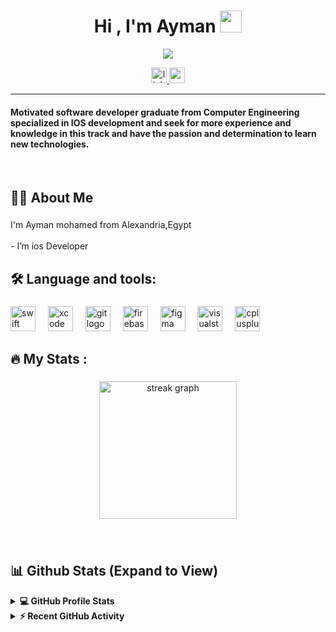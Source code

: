 <div align="center">
 <h1 align="center">Hi , I'm Ayman <img src="https://media.giphy.com/media/hvRJCLFzcasrR4ia7z/giphy.gif" width="35"></h1>
<p align="center">
  <a href="https://github.com/DenverCoder1/readme-typing-svg"><img src="https://readme-typing-svg.herokuapp.com?lines=IOS+Developer;Always%20learning%20new%20things&center=true&width=500&height=50"></a>
</p>
</div>

<div align="center">
  <a href="https://www.linkedin.com/in/ayman-mohamed-naim" target="_blank">
    <img src="https://img.shields.io/static/v1?message=LinkedIn&logo=linkedin&label=&color=0077B5&logoColor=white&labelColor=&style=for-the-badge" height="25" alt="linkedin logo"  />
  </a>
  <a href="mailto:ayman_mohamed.naim@yahoo.com" target="_blank">
    <img src="https://img.shields.io/badge/Yahoo!-6001D2?style=for-the-badge&logo=Yahoo!&logoColor=white" height="25" alt="yahoo"  />
  </a>
</div>

<hr/>
<h4 align="left">Motivated software developer graduate from Computer Engineering specialized in IOS development and seek for more experience and knowledge in this track and have the passion and determination to learn new technologies. </h4>
<br>

###



###

## 👩‍💻  About Me

###

<p align="left">I'm Ayman mohamed from Alexandria,Egypt<br><br>- I’m ios Developer

###

## 🛠 Language and tools:

###

<div align="left">
  <img src="https://cdn.jsdelivr.net/gh/devicons/devicon/icons/swift/swift-original.svg" height="40" alt="swift logo"  />
  <img width="12" />
  <img src="https://cdn.jsdelivr.net/gh/devicons/devicon/icons/xcode/xcode-original.svg" height="40" alt="xcode logo"  />
  <img width="12" />
  <img src="https://cdn.jsdelivr.net/gh/devicons/devicon/icons/git/git-original.svg" height="40" alt="git logo"  />
  <img width="12" />
  <img src="https://cdn.jsdelivr.net/gh/devicons/devicon/icons/firebase/firebase-plain-wordmark.svg" height="40" alt="firebase logo"  />
  <img width="12" />
  <img src="https://cdn.jsdelivr.net/gh/devicons/devicon/icons/figma/figma-original.svg" height="40" alt="figma logo"  />
  <img width="12" />
  <img src="https://cdn.jsdelivr.net/gh/devicons/devicon/icons/visualstudio/visualstudio-plain.svg" height="40" alt="visualstudio logo"  />
  <img width="12" />
  <img src="https://cdn.jsdelivr.net/gh/devicons/devicon/icons/cplusplus/cplusplus-original.svg" height="40" alt="cplusplus logo"  />
  <img width="12" />

</div>

###
## 🔥   My Stats :


###

<div align="center">
  <img src="https://streak-stats.demolab.com?user=Ayman-Naim&locale=en&mode=daily&theme=dark&hide_border=false&border_radius=5&order=3" height="220" alt="streak graph"  />
</div>

###

<br/>

## 📊 Github Stats (Expand to View) 


<details> 
  <summary><b>💻 GitHub Profile Stats</b></summary>
  <br/>
  <p align="center">
    <a href="https://github.com/Ayman-Naim/github-readme-stats"><img alt="Ayman's Github Stats" src="https://github-readme-stats.vercel.app/api?username=Ayman-Naim&show_icons=true&count_private=true&theme=algolia" height="192px"/></a>
<br/>
  &nbsp;
	  <img src="https://github-readme-stats.vercel.app/api/top-langs?username=Ayman-Naim&show_icons=true&locale=en&layout=compact&theme=algolia" alt="Ayman-Naim" height="192px"/>
  <br/>
  <b>Note:</b> Top languages is only a metric of the languages my public code consists of and doesn't reflect experience or skill level.
  </p>
</details>


<details>
  <summary><b>⚡ Recent GitHub Activity</b></summary>
  <br/>
   <a href="https://github.com/Ayman-Naim"><img alt="Ayman's Activity Graph" src="https://activity-graph.herokuapp.com/graph?username=Ayman-Naim&custom_title=Ayman%Naim's%20Contribution%20Graph&theme=react-dark" /></a>
  <br/>

</details>


